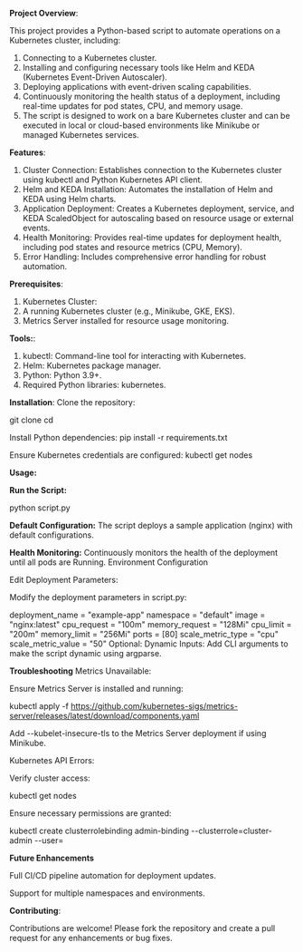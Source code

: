 **Project Overview**:

This project provides a Python-based script to automate operations on a Kubernetes cluster, including:

1. Connecting to a Kubernetes cluster.
2. Installing and configuring necessary tools like Helm and KEDA (Kubernetes Event-Driven Autoscaler).
3. Deploying applications with event-driven scaling capabilities.
4. Continuously monitoring the health status of a deployment, including real-time updates for pod states, CPU, and memory usage.
5. The script is designed to work on a bare Kubernetes cluster and can be executed in local or cloud-based environments like Minikube or managed Kubernetes services.

**Features**:

1. Cluster Connection: Establishes connection to the Kubernetes cluster using kubectl and Python Kubernetes API client.
2. Helm and KEDA Installation: Automates the installation of Helm and KEDA using Helm charts.
3. Application Deployment: Creates a Kubernetes deployment, service, and KEDA ScaledObject for autoscaling based on resource usage or external events.
4. Health Monitoring: Provides real-time updates for deployment health, including pod states and resource metrics (CPU, Memory).
5. Error Handling: Includes comprehensive error handling for robust automation.
   
**Prerequisites**:
1. Kubernetes Cluster:
2. A running Kubernetes cluster (e.g., Minikube, GKE, EKS).
3. Metrics Server installed for resource usage monitoring.
   
**Tools:**:
1. kubectl: Command-line tool for interacting with Kubernetes.
2. Helm: Kubernetes package manager.
3. Python: Python 3.9+.
4. Required Python libraries: kubernetes.
   
**Installation**:
Clone the repository:

git clone <repository-url>
cd <repository-folder>

Install Python dependencies:
pip install -r requirements.txt

Ensure Kubernetes credentials are configured:
kubectl get nodes

**Usage:**

**Run the Script:**

python script.py

**Default Configuration:**
The script deploys a sample application (nginx) with default configurations.

**Health Monitoring:**
Continuously monitors the health of the deployment until all pods are Running.
Environment Configuration

Edit Deployment Parameters:

Modify the deployment parameters in script.py:

deployment_name = "example-app"
namespace = "default"
image = "nginx:latest"
cpu_request = "100m"
memory_request = "128Mi"
cpu_limit = "200m"
memory_limit = "256Mi"
ports = [80]
scale_metric_type = "cpu"
scale_metric_value = "50"
Optional: Dynamic Inputs: Add CLI arguments to make the script dynamic using argparse.

**Troubleshooting**
Metrics Unavailable:

Ensure Metrics Server is installed and running:

kubectl apply -f https://github.com/kubernetes-sigs/metrics-server/releases/latest/download/components.yaml

Add --kubelet-insecure-tls to the Metrics Server deployment if using Minikube.

Kubernetes API Errors:

Verify cluster access:

kubectl get nodes

Ensure necessary permissions are granted:

kubectl create clusterrolebinding admin-binding --clusterrole=cluster-admin --user=<your-user>

**Future Enhancements**

Full CI/CD pipeline automation for deployment updates.

Support for multiple namespaces and environments.

**Contributing**:

Contributions are welcome! Please fork the repository and create a pull request for any enhancements or bug fixes.
